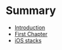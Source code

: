 # Summary

* [Introduction](README.md)
* [First Chapter](chapter1.md)
* [iOS stacks](ios-stacks.md)

